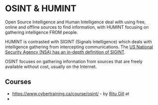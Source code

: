 # OSINT & HUMINT

Open Source Intelligence and Human Intelligence deal with using free, online and offline sources to find information, with HUMINT focusing on gathering intelligence FROM people.

HUMINT is contrasted with SIGINT (Signals Intelligence) which deals with intelligence gathering from intercepting communications. The [US National Security Agency (NSA) has an in-depth definition of SIGINT](https://www.nsa.gov/Signals-Intelligence/Overview/).

OSINT focuses on gathering information from sources that are freely available without cost, usually on the Internet.

## Courses

* https://www.cybertraining.ca/course/osint/ - by [Ritu Gill](https://x.com/osinttechniques) at [](https://www.osinttechniques.com/)
* 
